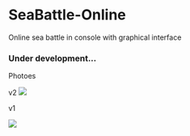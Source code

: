 # SeaBattle-Online      
Online sea battle in console with graphical interface

### Under development...

Photoes

v2
![](https://github.com/Stas-inside/SeaBattle-Online/blob/main/Photoes/Capture.PNG)

v1

![](https://github.com/Stas-inside/SeaBattle-Online/blob/main/Photoes/photo_2022-03-18_16-10-36.jpg)
